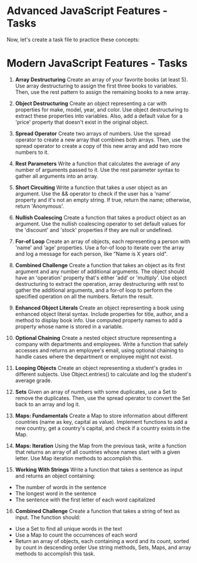 # Advanced JavaScript Features - Tasks

Now, let's create a task file to practice these concepts:

# Modern JavaScript Features - Tasks

1. **Array Destructuring**
   Create an array of your favorite books (at least 5). Use array destructuring to assign the first three books to variables. Then, use the rest pattern to assign the remaining books to a new array.

2. **Object Destructuring**
   Create an object representing a car with properties for make, model, year, and color. Use object destructuring to extract these properties into variables. Also, add a default value for a 'price' property that doesn't exist in the original object.

3. **Spread Operator**
   Create two arrays of numbers. Use the spread operator to create a new array that combines both arrays. Then, use the spread operator to create a copy of this new array and add two more numbers to it.

4. **Rest Parameters**
   Write a function that calculates the average of any number of arguments passed to it. Use the rest parameter syntax to gather all arguments into an array.

5. **Short Circuiting**
   Write a function that takes a user object as an argument. Use the && operator to check if the user has a 'name' property and it's not an empty string. If true, return the name; otherwise, return 'Anonymous'.

6. **Nullish Coalescing**
   Create a function that takes a product object as an argument. Use the nullish coalescing operator to set default values for the 'discount' and 'stock' properties if they are null or undefined.

7. **For-of Loop**
   Create an array of objects, each representing a person with 'name' and 'age' properties. Use a for-of loop to iterate over the array and log a message for each person, like "Name is X years old".

8. **Combined Challenge**
   Create a function that takes an object as its first argument and any number of additional arguments. The object should have an 'operation' property that's either 'add' or 'multiply'. Use object destructuring to extract the operation, array destructuring with rest to gather the additional arguments, and a for-of loop to perform the specified operation on all the numbers. Return the result.

9. **Enhanced Object Literals**
   Create an object representing a book using enhanced object literal syntax. Include properties for title, author, and a method to display book info. Use computed property names to add a property whose name is stored in a variable.

10. **Optional Chaining**
    Create a nested object structure representing a company with departments and employees. Write a function that safely accesses and returns an employee's email, using optional chaining to handle cases where the department or employee might not exist.

11. **Looping Objects**
    Create an object representing a student's grades in different subjects. Use Object.entries() to calculate and log the student's average grade.

12. **Sets**
    Given an array of numbers with some duplicates, use a Set to remove the duplicates. Then, use the spread operator to convert the Set back to an array and log it.

13. **Maps: Fundamentals**
    Create a Map to store information about different countries (name as key, capital as value). Implement functions to add a new country, get a country's capital, and check if a country exists in the Map.

14. **Maps: Iteration**
    Using the Map from the previous task, write a function that returns an array of all countries whose names start with a given letter. Use Map iteration methods to accomplish this.

15. **Working With Strings**
    Write a function that takes a sentence as input and returns an object containing:

- The number of words in the sentence
- The longest word in the sentence
- The sentence with the first letter of each word capitalized

16. **Combined Challenge**
    Create a function that takes a string of text as input. The function should:

- Use a Set to find all unique words in the text
- Use a Map to count the occurrences of each word
- Return an array of objects, each containing a word and its count, sorted by count in descending order
  Use string methods, Sets, Maps, and array methods to accomplish this task.
